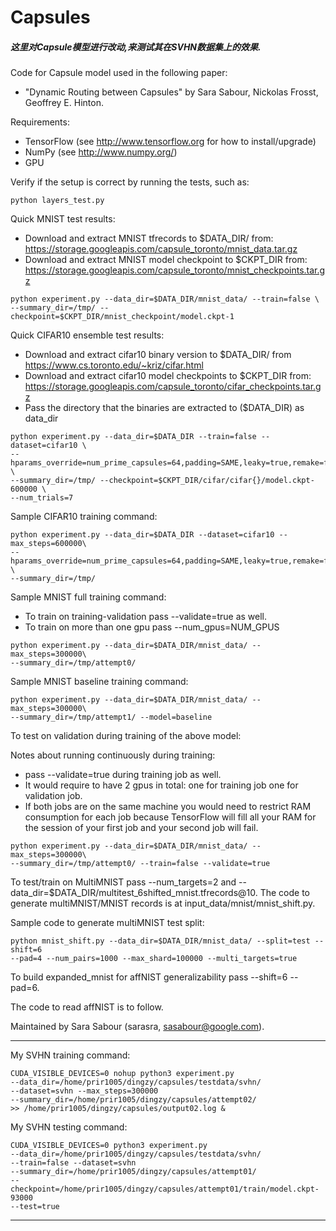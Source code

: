 # Capsules

##### 这里对Capsule模型进行改动,来测试其在SVHN数据集上的效果.

Code for Capsule model used in the following paper:
* "Dynamic Routing between Capsules" by
Sara Sabour, Nickolas Frosst, Geoffrey E. Hinton.

Requirements:
* TensorFlow (see http://www.tensorflow.org for how to install/upgrade)
* NumPy (see http://www.numpy.org/)
* GPU

Verify if the setup is correct by running the tests, such as:
```
python layers_test.py
```

Quick MNIST test results:

* Download and extract MNIST tfrecords to $DATA_DIR/ from:
https://storage.googleapis.com/capsule_toronto/mnist_data.tar.gz
* Download and extract MNIST model checkpoint to $CKPT_DIR from:
https://storage.googleapis.com/capsule_toronto/mnist_checkpoints.tar.gz

```
python experiment.py --data_dir=$DATA_DIR/mnist_data/ --train=false \
--summary_dir=/tmp/ --checkpoint=$CKPT_DIR/mnist_checkpoint/model.ckpt-1
```

Quick CIFAR10 ensemble test results:

* Download and extract cifar10 binary version to $DATA_DIR/
  from https://www.cs.toronto.edu/~kriz/cifar.html
* Download and extract cifar10 model checkpoints to $CKPT_DIR from:
https://storage.googleapis.com/capsule_toronto/cifar_checkpoints.tar.gz
* Pass the directory that the binaries are extracted to ($DATA_DIR) as data_dir

```
python experiment.py --data_dir=$DATA_DIR --train=false --dataset=cifar10 \
--hparams_override=num_prime_capsules=64,padding=SAME,leaky=true,remake=false \
--summary_dir=/tmp/ --checkpoint=$CKPT_DIR/cifar/cifar{}/model.ckpt-600000 \
--num_trials=7
```

Sample CIFAR10 training command:

```
python experiment.py --data_dir=$DATA_DIR --dataset=cifar10 --max_steps=600000\
--hparams_override=num_prime_capsules=64,padding=SAME,leaky=true,remake=false \
--summary_dir=/tmp/
```

Sample MNIST full training command:

* To train on training-validation pass --validate=true as well.
* To train on more than one gpu pass --num_gpus=NUM_GPUS

```
python experiment.py --data_dir=$DATA_DIR/mnist_data/ --max_steps=300000\
--summary_dir=/tmp/attempt0/
```


Sample MNIST baseline training command:

```
python experiment.py --data_dir=$DATA_DIR/mnist_data/ --max_steps=300000\
--summary_dir=/tmp/attempt1/ --model=baseline
```

To test on validation during training of the above model:

Notes about running continuously during training:
* pass --validate=true during training job as well.
* It would require to have 2 gpus in total: 
one for training job one for validation job.
* If both jobs are on the same machine you would need to restrict RAM 
  consumption for each job because TensorFlow will fill all your RAM for the 
  session of your first job and your second job will fail.


```
python experiment.py --data_dir=$DATA_DIR/mnist_data/ --max_steps=300000\
--summary_dir=/tmp/attempt0/ --train=false --validate=true
```

To test/train on MultiMNIST pass --num_targets=2 and
--data_dir=$DATA_DIR/multitest_6shifted_mnist.tfrecords@10. The code to 
generate multiMNIST/MNIST records is at input_data/mnist/mnist_shift.py.

Sample code to generate multiMNIST test split:

```
python mnist_shift.py --data_dir=$DATA_DIR/mnist_data/ --split=test --shift=6 
--pad=4 --num_pairs=1000 --max_shard=100000 --multi_targets=true
```

To build expanded_mnist for affNIST generalizability pass --shift=6 --pad=6.

The code to read affNIST is to follow.

Maintained by Sara Sabour (sarasra, sasabour@google.com).

---
My SVHN training command:

```
CUDA_VISIBLE_DEVICES=0 nohup python3 experiment.py 
--data_dir=/home/prir1005/dingzy/capsules/testdata/svhn/ 
--dataset=svhn --max_steps=300000 
--summary_dir=/home/prir1005/dingzy/capsules/attempt02/ 
>> /home/prir1005/dingzy/capsules/output02.log &
```

My SVHN testing command:
```
CUDA_VISIBLE_DEVICES=0 python3 experiment.py 
--data_dir=/home/prir1005/dingzy/capsules/testdata/svhn/ 
--train=false --dataset=svhn  
--summary_dir=/home/prir1005/dingzy/capsules/attempt01/ 
--checkpoint=/home/prir1005/dingzy/capsules/attempt01/train/model.ckpt-93000 
--test=true
```

---
